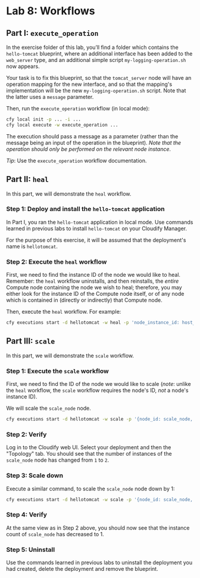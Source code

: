 # Lab 8: Workflows

## Part I: `execute_operation`

In the exercise folder of this lab, you’ll find a folder which contains the `hello-tomcat` blueprint, where an additional interface has been added to the `web_server` type, and an additional simple script `my-logging-operation.sh` now appears.

Your task is to fix this blueprint, so that the `tomcat_server` node will have an operation mapping for the new interface, and so that the mapping's implementation will be the new `my-logging-operation.sh` script. Note that the latter uses a `message` parameter.

Then, run the `execute_operation` workflow (in local mode):

```bash
cfy local init -p ... -i ...
cfy local execute -w execute_operation ...
```

The execution should pass a message as a parameter (rather than the message being an input of the operation in the blueprint). *Note that the operation should only be performed on the relevant node instance*.

_Tip_: Use the `execute_operation` workflow documentation.

## Part II: `heal`

In this part, we will demonstrate the `heal` workflow.

### Step 1: Deploy and install the `hello-tomcat` application

In Part I, you ran the `hello-tomcat` application in local mode. Use commands learned in previous labs to install `hello-tomcat` on your Cloudify Manager.

For the purpose of this exercise, it will be assumed that the deployment's name is `hellotomcat`.

### Step 2: Execute the `heal` workflow

First, we need to find the instance ID of the node we would like to heal. Remember: the `heal` workflow uninstalls, and then reinstalls, the *entire* Compute node containing the node we wish to heal; therefore, you may either look for the instance ID of the Compute node itself, or of any node which is contained in (directly or indirectly) that Compute node.

Then, execute the `heal` workflow. For example:

```bash
cfy executions start -d hellotomcat -w heal -p 'node_instance_id: host_f4c49'
```

## Part III: `scale`

In this part, we will demonstrate the `scale` workflow.

### Step 1: Execute the `scale` workflow

First, we need to find the ID of the node we would like to scale (*note*: unlike the `heal` workflow, the `scale` workflow requires the node's ID, *not* a node's instance ID).

We will scale the `scale_node` node.

```bash
cfy executions start -d hellotomcat -w scale -p '{node_id: scale_node, scale_compute: false, delta: 1}'
```

### Step 2: Verify

Log in to the Cloudify web UI. Select your deployment and then the "Topology" tab. You should see that the number of instances of the `scale_node` node has changed from `1` to `2`.

### Step 3: Scale down

Execute a similar command, to scale the `scale_node` node down by 1:

```bash
cfy executions start -d hellotomcat -w scale -p '{node_id: scale_node, scale_compute: false, delta: -1}'
```

### Step 4: Verify

At the same view as in Step 2 above, you should now see that the instance count of `scale_node` has decreased to 1.

### Step 5: Uninstall

Use the commands learned in previous labs to uninstall the deployment you had created, delete the deployment and remove the blueprint.